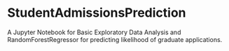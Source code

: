 # StudentAdmissionsPrediction
A Jupyter Notebook for Basic Exploratory Data Analysis and RandomForestRegressor for predicting likelihood of graduate applications.
